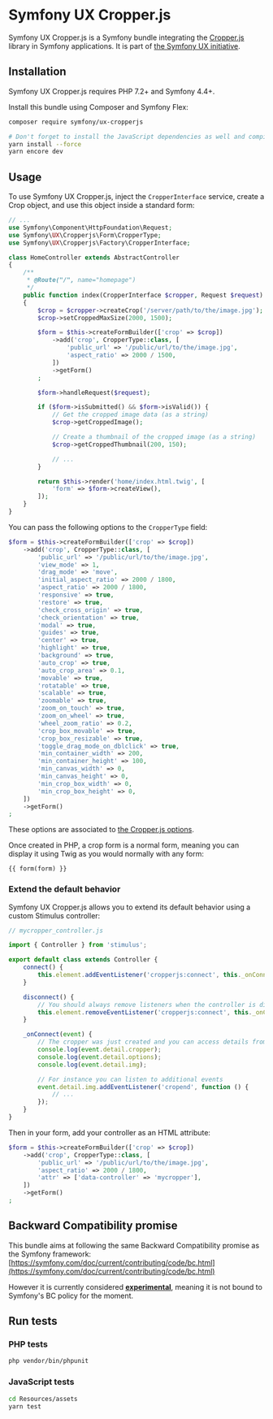 # Symfony UX Cropper.js

Symfony UX Cropper.js is a Symfony bundle integrating the [Cropper.js](https://fengyuanchen.github.io/cropperjs/)
library in Symfony applications. It is part of [the Symfony UX initiative](https://symfony.com/ux).

## Installation

Symfony UX Cropper.js requires PHP 7.2+ and Symfony 4.4+.

Install this bundle using Composer and Symfony Flex:

```sh
composer require symfony/ux-cropperjs

# Don't forget to install the JavaScript dependencies as well and compile
yarn install --force
yarn encore dev
```

## Usage

To use Symfony UX Cropper.js, inject the `CropperInterface` service,
create a Crop object, and use this object inside a standard form:

```php
// ...
use Symfony\Component\HttpFoundation\Request;
use Symfony\UX\Cropperjs\Form\CropperType;
use Symfony\UX\Cropperjs\Factory\CropperInterface;

class HomeController extends AbstractController
{
    /**
     * @Route("/", name="homepage")
     */
    public function index(CropperInterface $cropper, Request $request): Response
    {
        $crop = $cropper->createCrop('/server/path/to/the/image.jpg');
        $crop->setCroppedMaxSize(2000, 1500);

        $form = $this->createFormBuilder(['crop' => $crop])
            ->add('crop', CropperType::class, [
                'public_url' => '/public/url/to/the/image.jpg',
                'aspect_ratio' => 2000 / 1500,
            ])
            ->getForm()
        ;

        $form->handleRequest($request);

        if ($form->isSubmitted() && $form->isValid()) {
            // Get the cropped image data (as a string)
            $crop->getCroppedImage();

            // Create a thumbnail of the cropped image (as a string)
            $crop->getCroppedThumbnail(200, 150);

            // ...
        }

        return $this->render('home/index.html.twig', [
            'form' => $form->createView(),
        ]);
    }
}
```

You can pass the following options to the `CropperType` field:

```php
$form = $this->createFormBuilder(['crop' => $crop])
    ->add('crop', CropperType::class, [
        'public_url' => '/public/url/to/the/image.jpg',
        'view_mode' => 1,
        'drag_mode' => 'move',
        'initial_aspect_ratio' => 2000 / 1800,
        'aspect_ratio' => 2000 / 1800,
        'responsive' => true,
        'restore' => true,
        'check_cross_origin' => true,
        'check_orientation' => true,
        'modal' => true,
        'guides' => true,
        'center' => true,
        'highlight' => true,
        'background' => true,
        'auto_crop' => true,
        'auto_crop_area' => 0.1,
        'movable' => true,
        'rotatable' => true,
        'scalable' => true,
        'zoomable' => true,
        'zoom_on_touch' => true,
        'zoom_on_wheel' => true,
        'wheel_zoom_ratio' => 0.2,
        'crop_box_movable' => true,
        'crop_box_resizable' => true,
        'toggle_drag_mode_on_dblclick' => true,
        'min_container_width' => 200,
        'min_container_height' => 100,
        'min_canvas_width' => 0,
        'min_canvas_height' => 0,
        'min_crop_box_width' => 0,
        'min_crop_box_height' => 0,
    ])
    ->getForm()
;
```

These options are associated to [the Cropper.js options](https://github.com/fengyuanchen/cropperjs/blob/master/README.md#options).

Once created in PHP, a crop form is a normal form, meaning you can display it using Twig
as you would normally with any form:

```twig
{{ form(form) }}
```

### Extend the default behavior

Symfony UX Cropper.js allows you to extend its default behavior using a custom Stimulus controller:

```js
// mycropper_controller.js

import { Controller } from 'stimulus';

export default class extends Controller {
    connect() {
        this.element.addEventListener('cropperjs:connect', this._onConnect);
    }

    disconnect() {
        // You should always remove listeners when the controller is disconnected to avoid side effects
        this.element.removeEventListener('cropperjs:connect', this._onConnect);
    }

    _onConnect(event) {
        // The cropper was just created and you can access details from the event
        console.log(event.detail.cropper);
        console.log(event.detail.options);
        console.log(event.detail.img);

        // For instance you can listen to additional events
        event.detail.img.addEventListener('cropend', function () {
            // ...
        });
    }
}
```

Then in your form, add your controller as an HTML attribute:

```php
$form = $this->createFormBuilder(['crop' => $crop])
    ->add('crop', CropperType::class, [
        'public_url' => '/public/url/to/the/image.jpg',
        'aspect_ratio' => 2000 / 1800,
        'attr' => ['data-controller' => 'mycropper'],
    ])
    ->getForm()
;
```

## Backward Compatibility promise

This bundle aims at following the same Backward Compatibility promise as the Symfony framework:
[https://symfony.com/doc/current/contributing/code/bc.html](https://symfony.com/doc/current/contributing/code/bc.html)

However it is currently considered
[**experimental**](https://symfony.com/doc/current/contributing/code/experimental.html),
meaning it is not bound to Symfony's BC policy for the moment.

## Run tests

### PHP tests

```sh
php vendor/bin/phpunit
```

### JavaScript tests

```sh
cd Resources/assets
yarn test
```
